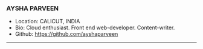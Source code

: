 ### AYSHA PARVEEN
- Location: CALICUT, INDIA
- Bio: Cloud enthusiast. Front end web-developer. Content-writer.
- Github: https://github.com/ayshaparveen
***
